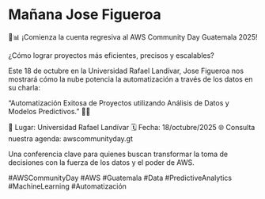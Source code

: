 
# Mañana Jose Figueroa

🚀📊 ¡Comienza la cuenta regresiva al AWS Community Day Guatemala 2025!

¿Cómo lograr proyectos más eficientes, precisos y escalables? 

Este 18 de octubre en la Universidad Rafael Landívar, Jose Figueroa nos mostrará cómo la nube potencia la automatización a través de los datos en su charla:

“Automatización Exitosa de Proyectos utilizando Análisis de Datos y Modelos Predictivos.” 🤖💡

📍 Lugar: Universidad Rafael Landívar
🗓️ Fecha: 18/octubre/2025
🌐 Consulta nuestra agenda: awscommunityday.gt

Una conferencia clave para quienes buscan transformar la toma de decisiones con la fuerza de los datos y el poder de AWS.

#AWSCommunityDay #AWS #Guatemala #Data #PredictiveAnalytics #MachineLearning #Automatización
